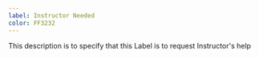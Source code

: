 ```yaml
---
label: Instructor Needed
color: FF3232
---
```


This description is to specify that this Label is to request Instructor's help
